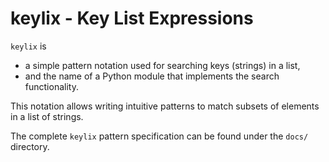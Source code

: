 # keylix - Key List Expressions

`keylix` is
* a simple pattern notation used for searching keys (strings) in a list,
* and the name of a Python module that implements the search functionality.

This notation allows writing intuitive patterns to match subsets of elements in a list of strings.

The complete `keylix` pattern specification can be found under the `docs/` directory.